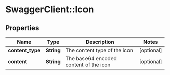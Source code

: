 # SwaggerClient::Icon

## Properties
Name | Type | Description | Notes
------------ | ------------- | ------------- | -------------
**content_type** | **String** | The content type of the icon | [optional] 
**content** | **String** | The base64 encoded content of the icon | [optional] 



